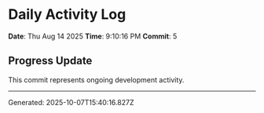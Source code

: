 # Daily Activity Log

**Date**: Thu Aug 14 2025
**Time**: 9:10:16 PM
**Commit**: 5

## Progress Update

This commit represents ongoing development activity.

---
Generated: 2025-10-07T15:40:16.827Z
